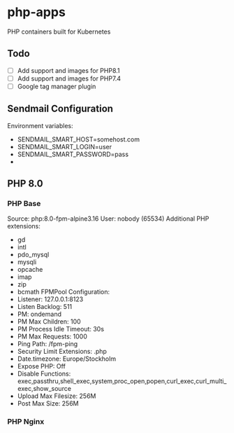 # php-apps
PHP containers built for Kubernetes

## Todo
- [ ] Add support and images for PHP8.1
- [ ] Add support and images for PHP7.4
- [ ] Google tag manager plugin

## Sendmail Configuration
Environment variables:
- SENDMAIL_SMART_HOST=somehost.com
- SENDMAIL_SMART_LOGIN=user
- SENDMAIL_SMART_PASSWORD=pass
- 
## PHP 8.0
### PHP Base
Source: php:8.0-fpm-alpine3.16
User: nobody (65534)
Additional PHP extensions:
- gd
- intl
- pdo_mysql
- mysqli
- opcache
- imap
- zip
- bcmath
FPMPool Configuration:
- Listener: 127.0.0.1:8123
- Listen Backlog: 511
- PM: ondemand
- PM Max Children: 100
- PM Process Idle Timeout: 30s
- PM Max Requests: 1000
- Ping Path: /fpm-ping
- Security Limit Extensions: .php
- Date.timezone: Europe/Stockholm
- Expose PHP: Off
- Disable Functions: exec,passthru,shell_exec,system,proc_open,popen,curl_exec,curl_multi_exec,show_source
- Upload Max Filesize: 256M
- Post Max Size: 256M

### PHP Nginx
